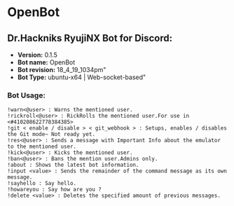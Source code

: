 # OpenBot 

## Dr.Hackniks RyujiNX Bot for Discord: 
* **Version:** 0.1.5
* **Bot name:** OpenBot
* **Bot revision:** 18_4_19_1034pm" 
* **Bot Type:** ubuntu-x64 | Web-socket-based" 

### Bot Usage: 
```
!warn<@user> : Warns the mentioned user.
!rickroll<@user> : RickRolls the mentioned user.For use in <#410208622778384385> 
!git < enable / disable > < git_webhook > : Setups, enables / disables the Git mode~ Not ready yet.
!res<@user> : Sends a message with Important Info about the emulator to the mentioned user.
!kick<@user> : Kicks the mentioned user.
!ban<@user> : Bans the mention user.Admins only.
!about : Shows the latest bot information.
!input <value> : Sends the remainder of the command message as its own message.
!sayhello : Say hello.
!howareyou : Say how are you ?
!delete <value> : Deletes the specified amount of previous messages.
```

